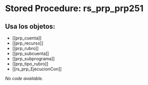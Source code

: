 # Stored Procedure: rs_prp_prp251

## Usa los objetos:
- [[prp_cuenta]]
- [[prp_recurso]]
- [[prp_rubro]]
- [[prp_subcuenta]]
- [[prp_subprograma]]
- [[prp_tipo_rubro]]
- [[rs_prp_EjecucionCon]]

*No code available.*
